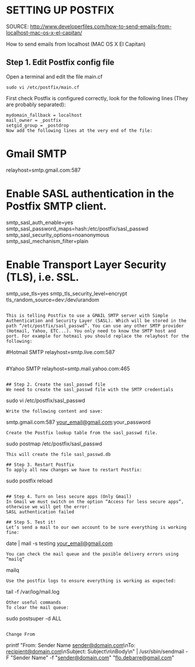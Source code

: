 # SETTING UP POSTFIX

SOURCE: <http://www.developerfiles.com/how-to-send-emails-from-localhost-mac-os-x-el-capitan/>

How to send emails from localhost (MAC OS X El Capitan)

## Step 1. Edit Postfix config file
Open a terminal and edit the file main.cf

```{sh}
sudo vi /etc/postfix/main.cf
```

First check Postfix is configured correctly, look for the following lines (They are probably separated):

```{sh}
mydomain_fallback = localhost
mail_owner = _postfix
setgid_group = _postdrop
Now add the following lines at the very end of the file:

```
# Gmail SMTP
relayhost=smtp.gmail.com:587

# Enable SASL authentication in the Postfix SMTP client.
smtp_sasl_auth_enable=yes
smtp_sasl_password_maps=hash:/etc/postfix/sasl_passwd
smtp_sasl_security_options=noanonymous
smtp_sasl_mechanism_filter=plain

# Enable Transport Layer Security (TLS), i.e. SSL.
smtp_use_tls=yes
smtp_tls_security_level=encrypt
tls_random_source=dev:/dev/urandom
```

This is telling Postfix to use a GMAIL SMTP server with Simple Authentication and Security Layer (SASL). Which will be stored in the path “/etc/postfix/sasl_passwd“. You can use any other SMTP provider (Hotmail, Yahoo, ETC...). You only need to know the SMTP host and port. For example for hotmail you should replace the relayhost for the following:

```
#Hotmail SMTP
relayhost=smtp.live.com:587
```
```
#Yahoo SMTP
relayhost=smtp.mail.yahoo.com:465
```

## Step 2. Create the sasl_passwd file
We need to create the sasl_passwd file with the SMTP credentials

```
sudo vi /etc/postfix/sasl_passwd
```
Write the following content and save:

```
smtp.gmail.com:587 your_email@gmail.com:your_password
```
Create the Postfix lookup table from the sasl_passwd file.

```
sudo postmap /etc/postfix/sasl_passwd
```
This will create the file sasl_passwd.db

## Step 3. Restart Postfix
To apply all new changes we have to restart Postfix:

```
sudo postfix reload
```

## Step 4. Turn on less secure apps (Only Gmail)
In Gmail we must switch on the option “Access for less secure apps“, otherwise we will get the error: 
SASL authentication failed

## Step 5. Test it!
Let’s send a mail to our own account to be sure everything is working fine:

```
date | mail -s testing your_email@gmail.com
```
You can check the mail queue and the posible delivery errors using “mailq“

```
mailq
```
Use the postfix logs to ensure everything is working as expected:

```
tail -f /var/log/mail.log
```
Other useful commands
To clear the mail queue:
```
sudo postsuper -d ALL
```i

Change From
```
printf "From: Sender Name <sender@domain.com>\nTo: recipient@domain.com\nSubject: Subject\n\nBody\n" | /usr/sbin/sendmail -F "Sender Name" -f "sender@domain.com" "flo.debarre@gmail.com"
```

